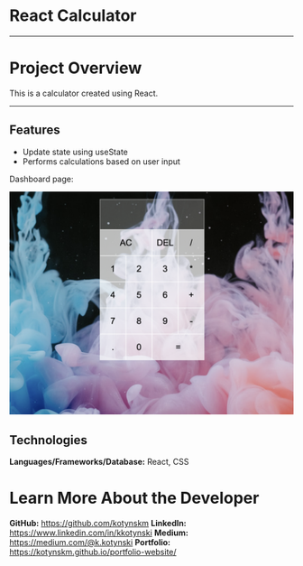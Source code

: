 # React Calculator

---

# Project Overview

This is a calculator created using React.

---

## Features

- Update state using useState
- Performs calculations based on user input

Dashboard page:

<div>
<img src="/src/assets/calc.png">
</div>

## Technologies

**Languages/Frameworks/Database:** React, CSS

# <a name="about"></a>Learn More About the Developer

**GitHub:** https://github.com/kotynskm
**LinkedIn:** https://www.linkedin.com/in/kkotynski
**Medium:** https://medium.com/@k.kotynski
**Portfolio:** https://kotynskm.github.io/portfolio-website/
